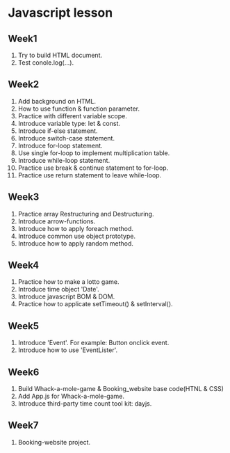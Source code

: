 # Javascript lesson
## Week1
 1. Try to build HTML document.
 2. Test conole.log(...).
## Week2
 1. Add background on HTML.
 2. How to use function & function parameter.
 3. Practice with different variable scope.
 4. Introduce variable type: let & const.
 5. Introduce if-else statement.
 6. Introduce switch-case statement.
 7. Introduce for-loop statement.
 8. Use single for-loop to implement multiplication table.
 9. Introduce while-loop statement.
 10. Practice use break & continue statement to for-loop.
 11. Practice use return statement to leave while-loop.
## Week3
 1. Practice array Restructuring and Destructuring.
 2. Introduce arrow-functions.
 3. Introduce how to apply foreach method.
 4. Introduce common use object prototype.
 5. Introduce how to apply random method.
## Week4
 1. Practice how to make a lotto game.
 2. Introduce time object 'Date'.
 3. Introduce javascript BOM & DOM.
 4. Practice how to applicate setTimeout() & setInterval().
## Week5
 1. Introduce 'Event'. For example: Button onclick event.
 2. Introduce how to use 'EventLister'.
## Week6
 1. Build Whack-a-mole-game & Booking_website base code(HTNL & CSS)
 2. Add App.js for Whack-a-mole-game.
 3. Introduce third-party time count tool kit: dayjs.
## Week7 
 1. Booking-website project.
